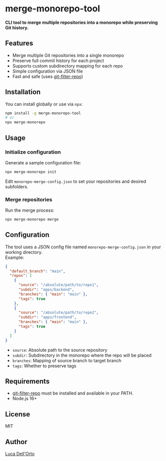 # merge-monorepo-tool

**CLI tool to merge multiple repositories into a monorepo while preserving Git history.**

## Features

- Merge multiple Git repositories into a single monorepo
- Preserve full commit history for each project
- Supports custom subdirectory mapping for each repo
- Simple configuration via JSON file
- Fast and safe (uses [git-filter-repo](https://github.com/newren/git-filter-repo))

## Installation

You can install globally or use via `npx`:

```sh
npm install -g merge-monorepo-tool
# or
npx merge-monorepo
```

## Usage

### Initialize configuration

Generate a sample configuration file:

```sh
npx merge-monorepo init
```

Edit `monorepo-merge-config.json` to set your repositories and desired subfolders.

### Merge repositories

Run the merge process:

```sh
npx merge-monorepo merge
```

## Configuration

The tool uses a JSON config file named `monorepo-merge-config.json` in your working directory.  
Example:

```json
{
  "default_branch": "main",
  "repos": [
    {
      "source": "/absolute/path/to/repo1",
      "subdir": "apps/backend",
      "branches": { "main": "main" },
      "tags": true
    },
    {
      "source": "/absolute/path/to/repo2",
      "subdir": "apps/frontend",
      "branches": { "main": "main" },
      "tags": true
    }
  ]
}
```

- `source`: Absolute path to the source repository
- `subdir`: Subdirectory in the monorepo where the repo will be placed
- `branches`: Mapping of source branch to target branch
- `tags`: Whether to preserve tags

## Requirements

- [git-filter-repo](https://github.com/newren/git-filter-repo) must be installed and available in your PATH.
- Node.js 16+

## License

MIT

## Author

[Luca Dell'Orto](https://github.com/luca-dellorto)
